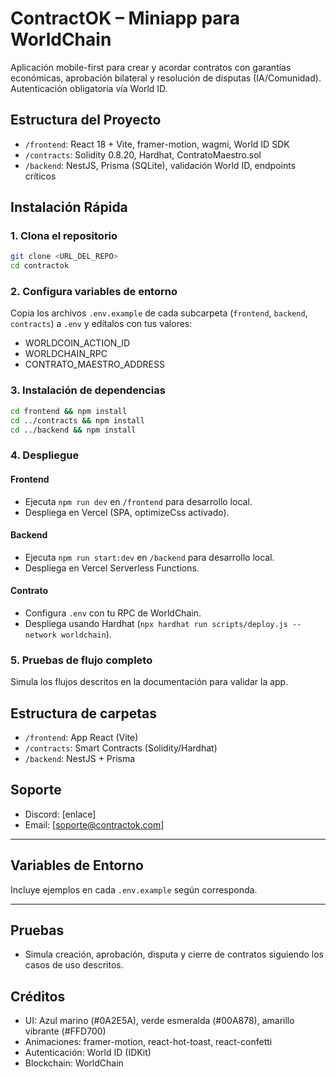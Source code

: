 # ContractOK – Miniapp para WorldChain

Aplicación mobile-first para crear y acordar contratos con garantías económicas, aprobación bilateral y resolución de disputas (IA/Comunidad). Autenticación obligatoria vía World ID. 

## Estructura del Proyecto

- `/frontend`: React 18 + Vite, framer-motion, wagmi, World ID SDK
- `/contracts`: Solidity 0.8.20, Hardhat, ContratoMaestro.sol
- `/backend`: NestJS, Prisma (SQLite), validación World ID, endpoints críticos

## Instalación Rápida

### 1. Clona el repositorio
```bash
git clone <URL_DEL_REPO>
cd contractok
```

### 2. Configura variables de entorno
Copia los archivos `.env.example` de cada subcarpeta (`frontend`, `backend`, `contracts`) a `.env` y edítalos con tus valores:

- WORLDCOIN_ACTION_ID
- WORLDCHAIN_RPC
- CONTRATO_MAESTRO_ADDRESS

### 3. Instalación de dependencias
```bash
cd frontend && npm install
cd ../contracts && npm install
cd ../backend && npm install
```

### 4. Despliegue
#### Frontend
- Ejecuta `npm run dev` en `/frontend` para desarrollo local.
- Despliega en Vercel (SPA, optimizeCss activado).

#### Backend
- Ejecuta `npm run start:dev` en `/backend` para desarrollo local.
- Despliega en Vercel Serverless Functions.

#### Contrato
- Configura `.env` con tu RPC de WorldChain.
- Despliega usando Hardhat (`npx hardhat run scripts/deploy.js --network worldchain`).

### 5. Pruebas de flujo completo
Simula los flujos descritos en la documentación para validar la app.

## Estructura de carpetas
- `/frontend`: App React (Vite)
- `/contracts`: Smart Contracts (Solidity/Hardhat)
- `/backend`: NestJS + Prisma

## Soporte
- Discord: [enlace]
- Email: [soporte@contractok.com]

---

## Variables de Entorno
Incluye ejemplos en cada `.env.example` según corresponda.

---

## Pruebas
- Simula creación, aprobación, disputa y cierre de contratos siguiendo los casos de uso descritos.

## Créditos
- UI: Azul marino (#0A2E5A), verde esmeralda (#00A878), amarillo vibrante (#FFD700)
- Animaciones: framer-motion, react-hot-toast, react-confetti
- Autenticación: World ID (IDKit)
- Blockchain: WorldChain
